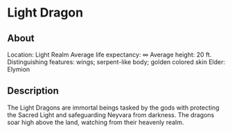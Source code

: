 # Light Dragon

## About
Location: Light Realm
Average life expectancy: ∞
Average height: 20 ft.
Distinguishing features: wings; serpent-like body; golden colored skin
Elder: Elymion

## Description

The Light Dragons are immortal beings tasked by the gods with protecting the Sacred Light and safeguarding Neyvara from darkness. The dragons soar high above the land, watching from their heavenly realm.
